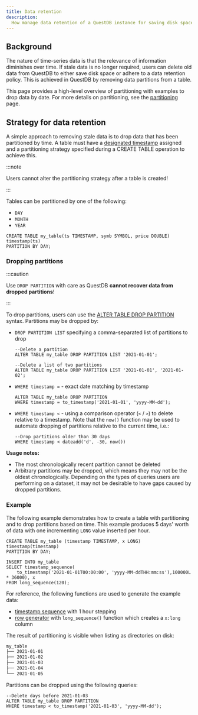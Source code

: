 ```yaml
---
title: Data retention
description:
  How manage data retention of a QuestDB instance for saving disk space
---
```


## Background

The nature of time-series data is that the relevance of information diminishes
over time. If stale data is no longer required, users can delete old data from
QuestDB to either save disk space or adhere to a data retention policy. This is
achieved in QuestDB by removing data partitions from a table.

This page provides a high-level overview of partitioning with examples to drop
data by date. For more details on partitioning, see the
[partitioning](/docs/concept/partitions/) page.

## Strategy for data retention

A simple approach to removing stale data is to drop data that has been
partitioned by time. A table must have a
[designated timestamp](/docs/concept/designated-timestamp) assigned and a
partitioning strategy specified during a CREATE TABLE operation to achieve this.

:::note

Users cannot alter the partitioning strategy after a table is created!

:::

Tables can be partitioned by one of the following:

- `DAY`
- `MONTH`
- `YEAR`

```questdb-sql title="Creating a table and partitioning by DAY"
CREATE TABLE my_table(ts TIMESTAMP, symb SYMBOL, price DOUBLE) timestamp(ts)
PARTITION BY DAY;
```

### Dropping partitions

:::caution

Use `DROP PARTITION` with care as QuestDB **cannot recover data from dropped
partitions**!

:::

To drop partitions, users can use the
[ALTER TABLE DROP PARTITION](/docs/reference/sql/alter-table-drop-partition)
syntax. Partitions may be dropped by:

- `DROP PARTITION LIST` specifying a comma-separated list of partitions to drop

  ```questdb-sql
  --Delete a partition
  ALTER TABLE my_table DROP PARTITION LIST '2021-01-01';

  --Delete a list of two partitions
  ALTER TABLE my_table DROP PARTITION LIST '2021-01-01', '2021-01-02';
  ```

- `WHERE timestamp =` - exact date matching by timestamp

  ```questdb-sql
  ALTER TABLE my_table DROP PARTITION
  WHERE timestamp = to_timestamp('2021-01-01', 'yyyy-MM-dd');
  ```

- `WHERE timestamp <` - using a comparison operator (`<` / `>`) to delete
  relative to a timestamp. Note that the `now()` function may be used to
  automate dropping of partitions relative to the current time, i.e.:

  ```questdb-sql
  --Drop partitions older than 30 days
  WHERE timestamp < dateadd('d', -30, now())
  ```

**Usage notes:**

- The most chronologically recent partition cannot be deleted
- Arbitrary partitions may be dropped, which means they may not be the oldest
  chronologically. Depending on the types of queries users are performing on a
  dataset, it may not be desirable to have gaps caused by dropped partitions.

### Example

The following example demonstrates how to create a table with partitioning and
to drop partitions based on time. This example produces 5 days' worth of data
with one incrementing `LONG` value inserted per hour.

```questdb-sql title="Create a partitioned table and generate data"
CREATE TABLE my_table (timestamp TIMESTAMP, x LONG) timestamp(timestamp)
PARTITION BY DAY;

INSERT INTO my_table
SELECT timestamp_sequence(
    to_timestamp('2021-01-01T00:00:00', 'yyyy-MM-ddTHH:mm:ss'),100000L * 36000), x
FROM long_sequence(120);
```

For reference, the following functions are used to generate the example data:

- [timestamp sequence](/docs/reference/function/timestamp-generator/#timestamp_sequence)
  with 1 hour stepping
- [row generator](/docs/reference/function/row-generator/#long_sequence) with
  `long_sequence()` function which creates a `x:long` column

The result of partitioning is visible when listing as directories on disk:

```bash title="path/to/<QuestDB-root>/db"
my_table
├── 2021-01-01
├── 2021-01-02
├── 2021-01-03
├── 2021-01-04
└── 2021-01-05
```

Partitions can be dropped using the following queries:

```
--Delete days before 2021-01-03
ALTER TABLE my_table DROP PARTITION
WHERE timestamp < to_timestamp('2021-01-03', 'yyyy-MM-dd');
```
